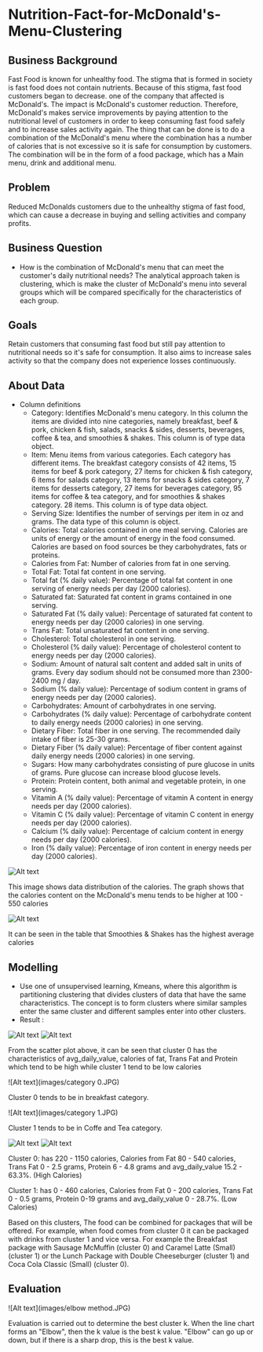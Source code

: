 # Nutrition-Fact-for-McDonald's-Menu-Clustering

## Business Background
Fast Food is known for unhealthy food. The stigma that is formed in society is fast food does not contain nutrients. Because of this stigma, fast food customers began to decrease. one of the company that affected is McDonald's. The impact is McDonald's customer reduction. Therefore, McDonald's makes service improvements by paying attention to the nutritional level of customers in order to keep consuming fast food safely and to increase sales activity again. The thing that can be done is to do a combination of the McDonald's menu where the combination has a number of calories that is not excessive so it is safe for consumption by customers. The combination will be in the form of a food package, which has a Main menu, drink and additional menu.

## Problem
Reduced McDonalds customers due to the unhealthy stigma of fast food, which can cause a decrease in buying and selling activities and company profits.

## Business Question
- How is the combination of McDonald's menu that can meet the customer's daily nutritional needs?
The analytical approach taken is clustering, which is make the cluster of McDonald's menu into several groups which will be compared specifically for the characteristics of each group.

## Goals
Retain customers that consuming fast food but still pay attention to nutritional needs so it's safe for consumption. It also aims to increase sales activity so that the company does not experience losses continuously.

## About Data
- Column definitions
  - Category: Identifies McDonald's menu category. In this column the items are divided into nine categories, namely breakfast, beef & pork, chicken & fish, salads, snacks & sides, desserts, beverages, coffee & tea, and smoothies & shakes. This column is of type data object.
  - Item: Menu items from various categories. Each category has different items. The breakfast category consists of 42 items, 15 items for beef & pork category, 27 items for chicken & fish category, 6 items for salads category, 13 items for snacks & sides category, 7 items for desserts category, 27 items for beverages category, 95 items for coffee & tea category, and for smoothies & shakes category. 28 items. This column is of type data object.
  - Serving Size: Identifies the number of servings per item in oz and grams. The data type of this column is object.
  - Calories: Total calories contained in one meal serving. Calories are units of energy or the amount of energy in the food consumed. Calories are based on food sources be they carbohydrates, fats or proteins.
  - Calories from Fat: Number of calories from fat in one serving.
  - Total Fat: Total fat content in one serving.
  - Total fat (% daily value): Percentage of total fat content in one serving of energy needs per day (2000 calories).
  - Saturated fat: Saturated fat content in grams contained in one serving.
  - Saturated Fat (% daily value): Percentage of saturated fat content to energy needs per day (2000 calories) in one serving.
  - Trans Fat: Total unsaturated fat content in one serving.
  - Cholesterol: Total cholesterol in one serving.
  - Cholesterol (% daily value): Percentage of cholesterol content to energy needs per day (2000 calories).
  - Sodium: Amount of natural salt content and added salt in units of grams. Every day sodium should not be consumed more than 2300-2400 mg / day.
  - Sodium (% daily value): Percentage of sodium content in grams of energy needs per day (2000 calories).
  - Carbohydrates: Amount of carbohydrates in one serving.
  - Carbohydrates (% daily value): Percentage of carbohydrate content to daily energy needs (2000 calories) in one serving.
  - Dietary Fiber: Total fiber in one serving. The recommended daily intake of fiber is 25-30 grams.
  - Dietary Fiber (% daily value): Percentage of fiber content against daily energy needs (2000 calories) in one serving.
  - Sugars: How many carbohydrates consisting of pure glucose in units of grams. Pure glucose can increase blood glucose levels.
  - Protein: Protein content, both animal and vegetable protein, in one serving.
  - Vitamin A (% daily value): Percentage of vitamin A content in energy needs per day (2000 calories).
  - Vitamin C (% daily value): Percentage of vitamin C content in energy needs per day (2000 calories).
  - Calcium (% daily value): Percentage of calcium content in energy needs per day (2000 calories).
  - Iron (% daily value): Percentage of iron content in energy needs per day (2000 calories).

![Alt text](images/mcd.JPG)

This image shows data distribution of the calories. The graph shows that the calories content on the McDonald's menu tends to be higher at 100 - 550 calories

![Alt text](images/mcd2.JPG)

It can be seen in the table that Smoothies & Shakes has the highest average calories

## Modelling
  - Use one of unsupervised learning, Kmeans, where this algorithm is partitioning clustering that divides clusters of data that have the same characteristics. The concept is to form clusters where similar samples enter the same cluster and different samples enter into other clusters.
  - Result :
  
![Alt text](images/scatt1.JPG)
![Alt text](images/scatt2.JPG)
  
  From the scatter plot above, it can be seen that cluster 0 has the characteristics of avg_daily_value, calories of fat, Trans Fat and Protein which tend to be high while cluster 1 tend to be low calories
  
  ![Alt text](images/category 0.JPG)
  
  Cluster 0 tends to be in breakfast category.
  
  ![Alt text](images/category 1.JPG)

  Cluster 1 tends to be in Coffe and Tea category.

  ![Alt text](images/cluster0.JPG)
  ![Alt text](images/cluster1.JPG)
  
  Cluster 0: has 220 - 1150 calories, Calories from Fat 80 - 540 calories, Trans Fat 0 - 2.5 grams, Protein 6 - 4.8 grams and avg_daily_value 15.2 - 63.3%. (High Calories)
  
  Cluster 1: has 0 - 460 calories, Calories from Fat 0 - 200 calories, Trans Fat 0 - 0.5 grams, Protein 0-19 grams and avg_daily_value 0 - 28.7%. (Low Calories)
  
  Based on this clusters, The food can be combined for packages that will be offered. For example, when food comes from cluster 0 it can be packaged with drinks from cluster 1 and vice versa. For example the Breakfast package with Sausage McMuffin (cluster 0) and Caramel Latte (Small) (cluster 1) or the Lunch Package with Double Cheeseburger (cluster 1) and Coca Cola Classic (Small) (cluster 0).
  
## Evaluation

![Alt text](images/elbow method.JPG)

Evaluation is carried out to determine the best cluster k. When the line chart forms an "Elbow", then the k value is the best k value. "Elbow" can go up or down, but if there is a sharp drop, this is the best k value.
